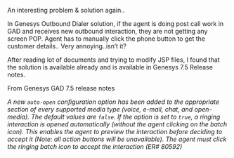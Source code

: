 
An interesting problem & solution again..

In Genesys Outbound Dialer solution, if the agent is doing post call work in GAD and receives new outbound interaction, they are not getting any screen POP. Agent has to manually click the phone button to get the customer details.. Very annoying..isn’t it?

After reading lot of documents and trying to modify JSP files, I found that the solution is available already and is available in Genesys 7.5 Release notes.

From Genesys GAD 7.5 release notes

_A new `auto-open` configuration option has been added to the appropriate section of every supported media type (voice, e-mail, chat, and open-media). The default values are `false`. If the option is set to `true`, a ringing interaction is opened automatically (without the agent clicking on the batch icon). This enables the agent to preview the interaction before deciding to accept it (Note: all action buttons will be unavailable). The agent must click the ringing batch icon to accept the interaction (ER# 80592)_